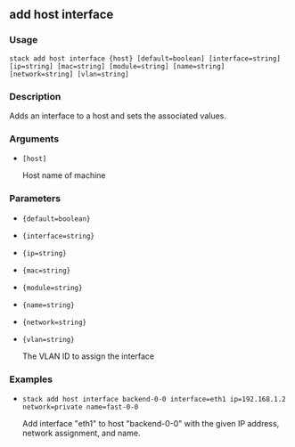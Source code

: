## add host interface

### Usage

`stack add host interface {host} [default=boolean] [interface=string] [ip=string] [mac=string] [module=string] [name=string] [network=string] [vlan=string]`

### Description

Adds an interface to a host and sets the associated values.

### Arguments

* `[host]`

   Host name of machine


### Parameters
* `{default=boolean}`
* `{interface=string}`
* `{ip=string}`
* `{mac=string}`
* `{module=string}`
* `{name=string}`
* `{network=string}`
* `{vlan=string}`

   The VLAN ID to assign the interface

### Examples

* `stack add host interface backend-0-0 interface=eth1 ip=192.168.1.2 network=private name=fast-0-0`

   Add interface "eth1" to host "backend-0-0" with the given
	IP address, network assignment, and name.



